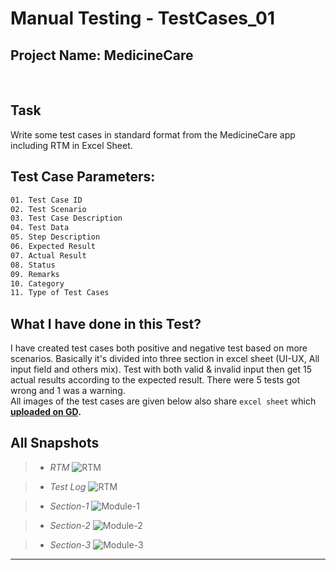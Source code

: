 # Manual Testing - TestCases_01

## Project Name: MedicineCare 
<br>

## Task
Write some test cases in standard format from the MedicineCare app including RTM in Excel Sheet.


## Test Case Parameters:
``` bash
01. Test Case ID	
02. Test Scenario	
03. Test Case Description	
04. Test Data	
05. Step Description	
06. Expected Result	
07. Actual Result	
08. Status	
09. Remarks	
10. Category	
11. Type of Test Cases	
```

## What I have done in this Test?
I have created test cases both positive and negative test based on more scenarios. Basically it's divided into three section in excel sheet (UI-UX, All input field and others mix). Test with both valid & invalid input then get 15 actual results according to the expected result. There were 5 tests got wrong and 1 was a warning. \
All images of the test cases are given below also share `excel sheet` which **[uploaded on GD]([#](https://docs.google.com/spreadsheets/d/1A9ONZcUJ54XECvGjsVn1-jiyKj4lPWvK/edit?usp=drive_link&ouid=106028938157744319674&rtpof=true&sd=true)https://docs.google.com/spreadsheets/d/1A9ONZcUJ54XECvGjsVn1-jiyKj4lPWvK/edit?usp=drive_link&ouid=106028938157744319674&rtpof=true&sd=true).**


## All Snapshots
> * *RTM*
![RTM](https://drive.google.com/uc?export=view&id=1hcbdLScYE_uAeE-jaBFaD8GI7faXMt4b)

> * *Test Log*
![RTM](https://drive.google.com/uc?export=view&id=1ETWetRGKeitUOb4TF5xD3omC9QE_hGcj)

> * *Section-1*
![Module-1](https://drive.google.com/uc?export=view&id=18QTdmhNDce41mPPgjRzeelvFgR4z6HoL)

> * *Section-2*
![Module-2](https://drive.google.com/uc?export=view&id=1HCFyS2HoC-71GUlL-EapOeRnfoI0hdpc)

> * *Section-3*
![Module-3](https://drive.google.com/uc?export=view&id=1BzQct7TtA3sAMAPNDQ_gdr-gtBUB2MEK)

---


